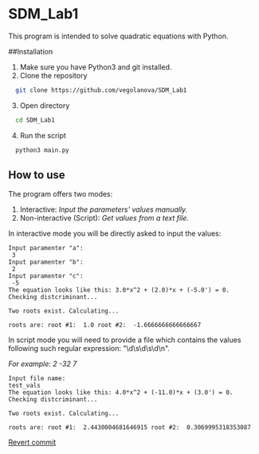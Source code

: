# SDM_Lab1

This program is intended to solve quadratic equations with Python.

##Installation
1. Make sure you have Python3 and git installed.
2. Clone the repository
```bash
  git clone https://github.com/vegolanova/SDM_Lab1
```
3. Open directory
```bash
  cd SDM_Lab1
```
4. Run the script
```bash
  python3 main.py
```

## How to use

The program offers two modes:
1. Interactive: 
 *Input the parameters' values manually.*
3. Non-interactive (Script): 
 *Get values from a text file.*

In interactive mode you will be directly asked to input the values:

```
Input paramenter "a":
 3 
Input paramenter "b":
 2
Input paramenter "c":
 -5
The equation looks like this: 3.0*x^2 + (2.0)*x + (-5.0') = 0. Checking distcriminant...

Two roots exist. Calculating...

roots are: root #1:  1.0 root #2:  -1.6666666666666667
```

In script mode you will need to provide a file which contains the values following such regular expression: "\d\s\d\s\d\n". 

*For example: 2 -32 7*

```
Input file name: 
test_vals
The equation looks like this: 4.0*x^2 + (-11.0)*x + (3.0') = 0. Checking distcriminant...

Two roots exist. Calculating...

roots are: root #1:  2.4430004681646915 root #2:  0.3069995318353087
```

[Revert commit](https://github.com/vegolanova/SDM_Lab1/commit/cafc37ae5cd52b720604a2e92fb56139f3b23b00)
